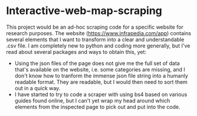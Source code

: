 # Interactive-web-map-scraping

This project would be an ad-hoc scraping code for a specific website for research purposes. The website (https://www.infrapedia.com/app)
contains several elements that I want to transform into a clear and understandable .csv file. I am completely new to python and coding
more generally, but I've read about several packages and ways to obtain this, yet:
- Using the json files of the page does not give me the full set of data that's available on the website, i.e. some categories are missing,
  and I don't know how to tranform the immense json file string into a humanly readable format. They are readable, but I would then need
  to sort them out in a quick way.
- I have started to try to code a scraper with using bs4 based on various guides found online, but I can't yet wrap my head around
  which elements from the inspected page to pick out and put into the code.
